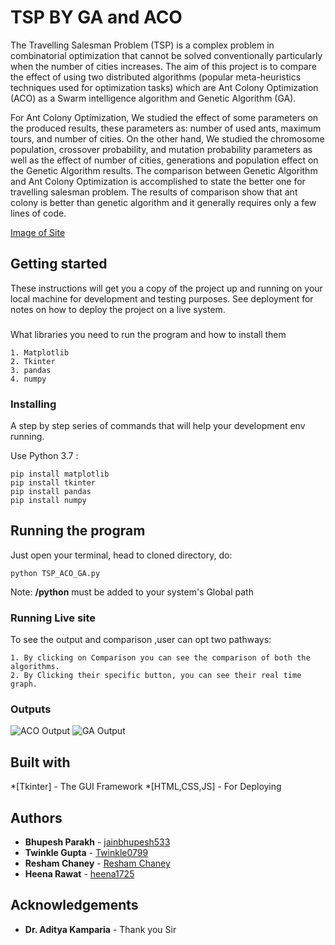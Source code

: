 # TSP BY GA and ACO 

The Travelling Salesman Problem (TSP) is a complex problem in combinatorial optimization that cannot be solved conventionally particularly when the number of cities increases. The aim of this project is to compare the effect of using two distributed algorithms (popular meta-heuristics techniques used for optimization tasks) which are Ant Colony Optimization (ACO) as a Swarm intelligence algorithm and Genetic Algorithm (GA).

For Ant Colony Optimization, We studied the effect of some parameters on the produced results, these parameters as: number of used ants, maximum tours, and number of cities. On the other hand, We studied the chromosome population, crossover probability, and mutation probability parameters as well as the effect of number of cities, generations and population effect on the Genetic Algorithm results. The comparison between Genetic Algorithm and Ant Colony Optimization is accomplished to state the better one for travelling salesman problem. The results of comparison show that ant colony is better than genetic algorithm and it generally requires only a few lines of code.

[Image of Site](https://github.com/Lovely-Professional-University-CSE/int-246-project-Roll_No---A14_A24_B33_B60/blob/Bhupesh/images/site.png)

## Getting started 

These instructions will get you a copy of the project up and running on your local machine for development and testing purposes. See deployment for notes on how to deploy the project on a live system.

### 

What libraries you need to run the program and how to install them

```
1. Matplotlib
2. Tkinter
3. pandas
4. numpy
```
### Installing

A step by step series of commands that will help your development env running.

Use Python 3.7 :

```
pip install matplotlib
pip install tkinter
pip install pandas
pip install numpy
```

## Running the program

Just open your terminal, head to cloned directory, do:

```
python TSP_ACO_GA.py
```

Note: __/python__ must be added to your system's Global path

### Running Live site 

To see the output and comparison ,user can opt two pathways:

```
1. By clicking on Comparison you can see the comparison of both the algorithms.
2. By Clicking their specific button, you can see their real time graph.
```

### Outputs


![ACO Output](https://github.com/Lovely-Professional-University-CSE/int-246-project-Roll_No---A14_A24_B33_B60/blob/Bhupesh/abc.gif)
![GA Output](https://github.com/Lovely-Professional-University-CSE/int-246-project-Roll_No---A14_A24_B33_B60/blob/Bhupesh/xyz.gif)

## Built with 

*[Tkinter] - The GUI Framework
*[HTML,CSS,JS] -  For Deploying 

## Authors

* **Bhupesh Parakh** - [jainbhupesh533](https://github.com/jainbhupesh533)
* **Twinkle Gupta** - [Twinkle0799](https://github.com/Twinkle0799)
* **Resham Chaney** - [Resham Chaney](https://github.com/reshamchaney)
* **Heena Rawat** - [heena1725](https://github.com/heena1725)

## Acknowledgements

* **Dr. Aditya Kamparia** - Thank you Sir 
